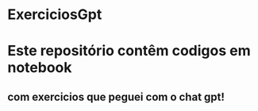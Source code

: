 # ExerciciosGpt

<h1>Este repositório contêm codigos em notebook</h1>
<h2> com exercicios que peguei com o chat gpt!</h2>